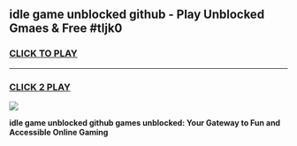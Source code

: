 
## idle game unblocked github - Play Unblocked Gmaes & Free #tljk0
<h3>
<a href="https://news.freeplayer.one?title=idle_game_unblocked_github&ref=03M">CLICK TO PLAY</a></h3>
<hr>

<h3>
<a href="https://news.freeplayer.one?title=idle_game_unblocked_github&ref=03M">CLICK 2 PLAY</a>
  
</h3>

<a href="https://news.freeplayer.one?title=idle_game_unblocked_github&ref=03M"><img src="https://clearcache.store/games.png"></a>


**idle game unblocked github games unblocked: Your Gateway to Fun and Accessible Online Gaming**
